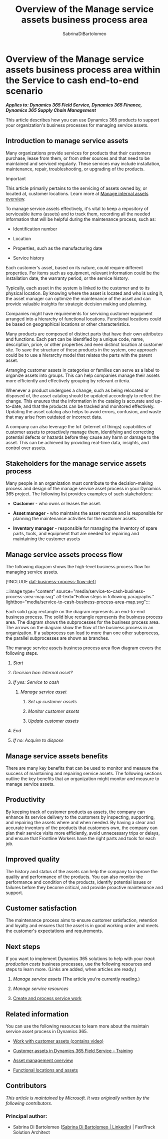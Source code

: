 ﻿---
title: Overview of the Manage service assets business process area
description: Learn about how to support your organization's business processes for managing service assets in your Dynamics 365 products.
author: SabrinaDiBartolomeo
ms.author: sabrinadi
ms.date: 02/15/2024
ms.topic: overview
---

# Overview of the Manage service assets business process area within the Service to cash end-to-end scenario

***Applies to: Dynamics 365 Field Service, Dynamics 365 Finance, Dynamics 365 Supply Chain Management***

This article describes how you can use Dynamics 365 products to support your organization's business processes for managing service assets.

## Introduction to manage service assets

Many organizations provide services for products that their customers purchase, lease from them, or from other sources and that need to be maintained and serviced regularly. These services may include installation, maintenance, repair, troubleshooting, or upgrading of the products.

> [!IMPORTANT]
> This article primarily pertains to the servicing of assets owned by, or located at, customer locations. Learn more at [Manage internal assets overview](acquire-to-dispose-manage-internal-assets.md).

To manage service assets effectively, it's vital to keep a repository of serviceable items (assets) and to track them, recording all the needed information that will be helpful during the maintenance process, such as:

-   Identification number

-   Location

-   Properties, such as the manufacturing date

-   Service history

Each customer's asset, based on its nature, could require different properties. For items such as equipment, relevant information could be the installation date, the warranty period, or the service history.

Typically, each asset in the system is linked to the customer and to its physical location. By knowing where the asset is located and who is using it, the asset manager can optimize the maintenance of the asset and can provide valuable insights for strategic decision making and planning.

Companies might have requirements for servicing customer equipment arranged into a hierarchy of functional locations. Functional locations could be based on geographical locations or other characteristics.

Many products are composed of distinct parts that have their own attributes and functions. Each part can be identified by a unique code, name, description, price, or other properties and even distinct location at customer site. To save the structure of these products in the system, one approach could be to use a hierarchy model that relates the parts with the parent asset.

Arranging customer assets in categories or families can serve as a label to organize assets into groups. This can help companies manage their assets more efficiently and effectively grouping by relevant criteria.

Whenever a product undergoes a change, such as being relocated or disposed of, the asset catalog should be updated accordingly to reflect the change. This ensures that the information in the catalog is accurate and up-to-date, and that the products can be tracked and monitored effectively. Updating the asset catalog also helps to avoid errors, confusion, and waste that may arise from outdated or incorrect data.

A company can also leverage the IoT (internet of things) capabilities of customer assets to proactively manage them, identifying and correcting potential defects or hazards before they cause any harm or damage to the asset. This can be achieved by providing real-time data, insights, and control over assets.

## Stakeholders for the manage service assets process

Many people in an organization must contribute to the decision-making process and design of the manage service asset process in your Dynamics 365 project. The following list provides examples of such stakeholders:

-   **Customer** - who owns or leases the asset.

-   **Asset manager** - who maintains the asset records and is responsible for planning the maintenance activities for the customer assets.

-   **Inventory manager** - responsible for managing the inventory of spare parts, tools, and equipment that are needed for repairing and maintaining the customer assets

## Manage service assets process flow 

The following diagram shows the high-level business process flow for managing service assets.

[!INCLUDE [daf-business-process-flow-def](~/../shared-content/shared/guidance-includes/daf-business-process-flow-def.md)]

:::image type="content" source="media/service-to-cash-business-process-area-map.svg" alt-text="Follow steps in following paragraphs." lightbox="media/service-to-cash-business-process-area-map.svg":::

Each solid gray rectangle on the diagram represents an end-to-end business process. The solid blue rectangle represents the business process area. The diagram shows the subprocesses for the business process area. The arrows on the diagram show the flow of the business process in an organization. If a subprocess can lead to more than one other subprocess, the parallel subprocesses are shown as branches.

The manage service assets business process area flow diagram covers the following steps.

1. *Start*

2. *Decision box: Internal asset?*

3. *If yes: Service to cash*

    1. *Manage service asset*

        1. *Set up customer assets*

        2. *Monitor customer assets*

        3. *Update customer assets*

4. *End*

5. *If no: Acquire to dispose*

## Manage service assets benefits

There are many key benefits that can be used to monitor and measure the success of maintaining and repairing service assets. The following sections outline the key benefits that an organization might monitor and measure to manage service assets.

## Productivity

By keeping track of customer products as assets, the company can enhance its service delivery to the customers by inspecting, supporting, and repairing the assets where and when needed. By having a clear and accurate inventory of the products that customers own, the company can plan their service visits more efficiently, avoid unnecessary trips or delays, and ensure that Frontline Workers have the right parts and tools for each job.

## Improved quality

The history and status of the assets can help the company to improve the quality and performance of the products. You can also monitor the performance and condition of the products, identify potential issues or failures before they become critical, and provide proactive maintenance and support.

## Customer satisfaction

The maintenance process aims to ensure customer satisfaction, retention and loyalty and ensures that the asset is in good working order and meets the customer's expectations and requirements.

## Next steps

If you want to implement Dynamics 365 solutions to help with your *track production costs* business processes, use the following resources and steps to learn more. (Links are added, when articles are ready.)

1. *Manage service assets* (The article you're currently reading.)

2. *Manage service resources*

3. [Create and process service work](service-to-cash-create-process-service-work.md)

<!--- **Manage service resources and create and process service work links pending tasks migrating document files to Markdown files.

--->

## Related information

You can use the following resources to learn more about the maintain service asset process in Dynamics 365.

- [Work with customer assets (contains video)](/dynamics365/field-service/assets)

- [Customer assets in Dynamics 365 Field Service - Training](/training/modules/customer-assets)

- [Asset management overview](/dynamics365/supply-chain/asset-management)

- [Functional locations and assets](/dynamics365/supply-chain/asset-management/overview/functional-locations-and-objects)

<!--## Tags

*Industries:* Healthcare, Financial services, Retail, Manufacturing

*Stakeholders:* Customer project manager, Partner project manage, Program manager, Cutover lead, Training lead, Adoption lead, Solution architect, Developer, Data migration lead, Integration lead, Functional consultant, Business analyst, Accounts payable lead, Accounts receivable lead, Finance lead, Sales lead, Purchasing lead, Production lead, Supply chain lead

*Products: Dynamics 365 Field Service, Dynamics 365 Finance, Dynamics 365 Supply Chain Management* -->

## Contributors

*This article is maintained by Microsoft. It was originally written by the following contributors.*

### Principal author:

-   Sabrina Di Bartolomeo ([Sabrina Di Bartolomeo \| LinkedIn](https://www.linkedin.com/in/sabrina-di-bartolomeo-025463/)) \| FastTrack Solution Architect